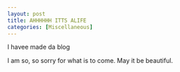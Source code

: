 ```yaml
---
layout: post
title: AHHHHHH ITTS ALIFE
categories: [Miscellaneous]
---
```

I havee made da blog

I am so, so sorry for what is to come. May it be beautiful.
